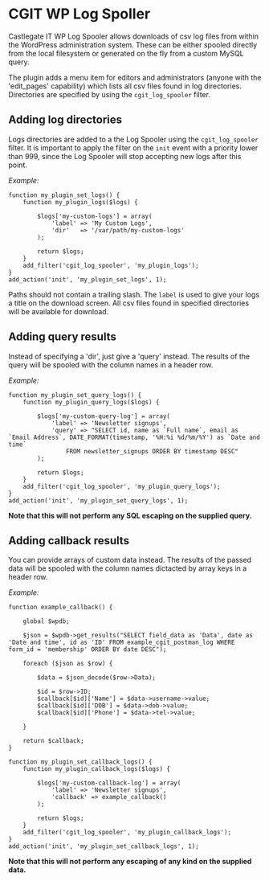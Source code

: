 # CGIT WP Log Spoller

Castlegate IT WP Log Spooler allows downloads of csv log files from within the WordPress administration system. These can be either spooled directly from the local filesystem or generated on the fly from a custom MySQL query.

The plugin adds a menu item for editors and administrators (anyone with the 'edit_pages' capability) which lists all csv files found in log directories. Directories are specified by using the `cgit_log_spooler` filter.

## Adding log directories

Logs directories are added to a the Log Spooler using the `cgit_log_spooler`
filter. It is important to apply the filter on the `init` event with a priority lower than 999, since the Log Spooler will stop accepting new logs after this point.

*Example:*

    function my_plugin_set_logs() {
        function my_plugin_logs($logs) {

            $logs['my-custom-logs'] = array(
                'label' => 'My Custom Logs',
                'dir'   => '/var/path/my-custom-logs'
            );

            return $logs;
        }
        add_filter('cgit_log_spooler', 'my_plugin_logs');
    }
    add_action('init', 'my_plugin_set_logs', 1);

Paths should not contain a trailing slash. The `label` is used to give your logs a title on the download screen. All csv files found in specified directories will be available for download.

## Adding query results

Instead of specifying a 'dir', just give a 'query' instead. The results of the query will be spooled with the column names in a header row.

*Example:*

    function my_plugin_set_query_logs() {
        function my_plugin_query_logs($logs) {

            $logs['my-custom-query-log'] = array(
                'label' => 'Newsletter signups',
                'query' => "SELECT id, name as `Full name`, email as `Email Address`, DATE_FORMAT(timestamp, '%H:%i %d/%m/%Y') as `Date and time`
                    FROM newsletter_signups ORDER BY timestamp DESC"
            );

            return $logs;
        }
        add_filter('cgit_log_spooler', 'my_plugin_query_logs');
    }
    add_action('init', 'my_plugin_set_query_logs', 1);

**Note that this will not perform any SQL escaping on the supplied query.**

## Adding callback results

You can provide arrays of custom data instead. The results of the passed data will be spooled with the column names dictacted by array keys in a header row.

*Example:*

    function example_callback() {

        global $wpdb;

        $json = $wpdb->get_results("SELECT field_data as 'Data', date as 'Date and time', id as 'ID' FROM example_cgit_postman_log WHERE form_id = 'membership' ORDER BY date DESC");

        foreach ($json as $row) {

            $data = $json_decode($row->Data);

            $id = $row->ID;
            $callback[$id]['Name'] = $data->username->value;
            $callback[$id]['DOB'] = $data->dob->value;
            $callback[$id]['Phone'] = $data->tel->value;

        }

        return $callback;
    }

    function my_plugin_set_callback_logs() {
        function my_plugin_callback_logs($logs) {

            $logs['my-custom-callback-log'] = array(
                'label' => 'Newsletter signups',
                'callback' => example_callback()
            );

            return $logs;
        }
        add_filter('cgit_log_spooler', 'my_plugin_callback_logs');
    }
    add_action('init', 'my_plugin_set_callback_logs', 1);

**Note that this will not perform any escaping of any kind on the supplied data.**
